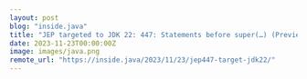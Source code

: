 ```yaml
---
layout: post
blog: "inside.java"
title: "JEP targeted to JDK 22: 447: Statements before super(…) (Preview)"
date: 2023-11-23T00:00:00Z
image: images/java.png
remote_url: "https://inside.java/2023/11/23/jep447-target-jdk22/"
---
```

